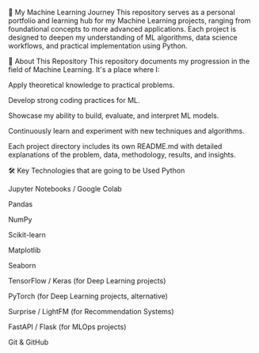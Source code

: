 🚀 My Machine Learning Journey
This repository serves as a personal portfolio and learning hub for my Machine Learning projects, ranging from foundational concepts to more advanced applications. Each project is designed to deepen my understanding of ML algorithms, data science workflows, and practical implementation using Python.

🌟 About This Repository
This repository documents my progression in the field of Machine Learning. It's a place where I:

Apply theoretical knowledge to practical problems.

Develop strong coding practices for ML.

Showcase my ability to build, evaluate, and interpret ML models.

Continuously learn and experiment with new techniques and algorithms.

Each project directory includes its own README.md with detailed explanations of the problem, data, methodology, results, and insights.


🛠️ Key Technologies that are going to be Used
Python

Jupyter Notebooks / Google Colab

Pandas

NumPy

Scikit-learn

Matplotlib

Seaborn

TensorFlow / Keras (for Deep Learning projects)

PyTorch (for Deep Learning projects, alternative)

Surprise / LightFM (for Recommendation Systems)

FastAPI / Flask (for MLOps projects)

Git & GitHub
